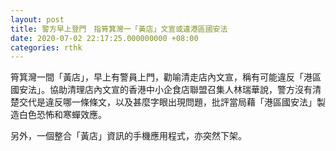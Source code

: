 ```yaml
---
layout: post
title: 警方早上登門　指筲箕灣一「黃店」文宣或違港區國安法
date: 2020-07-02 22:17:25.000000000 +08:00
categories: rthk
---
```


筲箕灣一間「黃店」，早上有警員上門，勸喻清走店內文宣，稱有可能違反「港區國安法」。協助清理店內文宣的香港中小企食店聯盟召集人林瑞華說，警方沒有清楚交代是違反哪一條條文，以及甚麼字眼出現問題，批評當局藉「港區國安法」製造白色恐怖和寒蟬效應。

另外，一個整合「黃店」資訊的手機應用程式，亦突然下架。
